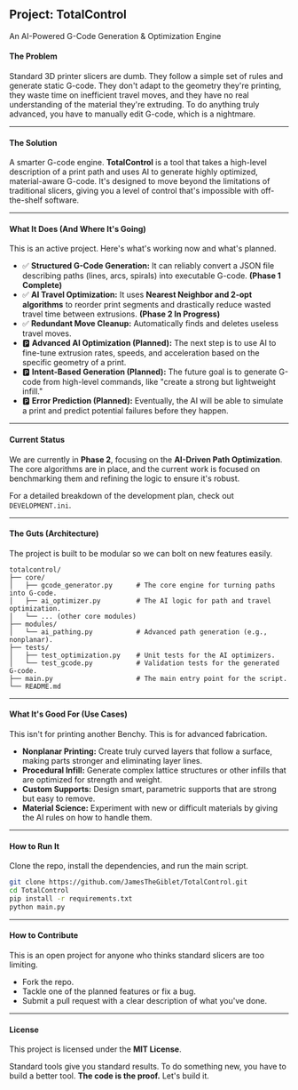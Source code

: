 ## **Project: TotalControl**

An AI-Powered G-Code Generation & Optimization Engine

#### **The Problem**

Standard 3D printer slicers are dumb. They follow a simple set of rules and generate static G-code. They don't adapt to the geometry they're printing, they waste time on inefficient travel moves, and they have no real understanding of the material they're extruding. To do anything truly advanced, you have to manually edit G-code, which is a nightmare.

-----

#### **The Solution**

A smarter G-code engine. **TotalControl** is a tool that takes a high-level description of a print path and uses AI to generate highly optimized, material-aware G-code. It's designed to move beyond the limitations of traditional slicers, giving you a level of control that's impossible with off-the-shelf software.

-----

#### **What It Does (And Where It's Going)**

This is an active project. Here's what's working now and what's planned.

  * ✅ **Structured G-Code Generation:** It can reliably convert a JSON file describing paths (lines, arcs, spirals) into executable G-code. **(Phase 1 Complete)**
  * ✅ **AI Travel Optimization:** It uses **Nearest Neighbor and 2-opt algorithms** to reorder print segments and drastically reduce wasted travel time between extrusions. **(Phase 2 In Progress)**
  * ✅ **Redundant Move Cleanup:** Automatically finds and deletes useless travel moves.
  * 🅿️ **Advanced AI Optimization (Planned):** The next step is to use AI to fine-tune extrusion rates, speeds, and acceleration based on the specific geometry of a print.
  * 🅿️ **Intent-Based Generation (Planned):** The future goal is to generate G-code from high-level commands, like "create a strong but lightweight infill."
  * 🅿️ **Error Prediction (Planned):** Eventually, the AI will be able to simulate a print and predict potential failures before they happen.

-----

#### **Current Status**

We are currently in **Phase 2**, focusing on the **AI-Driven Path Optimization**. The core algorithms are in place, and the current work is focused on benchmarking them and refining the logic to ensure it's robust.

For a detailed breakdown of the development plan, check out `DEVELOPMENT.ini`.

-----

#### **The Guts (Architecture)**

The project is built to be modular so we can bolt on new features easily.

```
totalcontrol/
├── core/
│   ├── gcode_generator.py      # The core engine for turning paths into G-code.
│   ├── ai_optimizer.py         # The AI logic for path and travel optimization.
│   └── ... (other core modules)
├── modules/
│   └── ai_pathing.py           # Advanced path generation (e.g., nonplanar).
├── tests/
│   ├── test_optimization.py    # Unit tests for the AI optimizers.
│   └── test_gcode.py           # Validation tests for the generated G-code.
├── main.py                     # The main entry point for the script.
└── README.md
```

-----

#### **What It's Good For (Use Cases)**

This isn't for printing another Benchy. This is for advanced fabrication.

  * **Nonplanar Printing:** Create truly curved layers that follow a surface, making parts stronger and eliminating layer lines.
  * **Procedural Infill:** Generate complex lattice structures or other infills that are optimized for strength and weight.
  * **Custom Supports:** Design smart, parametric supports that are strong but easy to remove.
  * **Material Science:** Experiment with new or difficult materials by giving the AI rules on how to handle them.

-----

#### **How to Run It**

Clone the repo, install the dependencies, and run the main script.

```bash
git clone https://github.com/JamesTheGiblet/TotalControl.git
cd TotalControl
pip install -r requirements.txt
python main.py
```

-----

#### **How to Contribute**

This is an open project for anyone who thinks standard slicers are too limiting.

  * Fork the repo.
  * Tackle one of the planned features or fix a bug.
  * Submit a pull request with a clear description of what you've done.

-----

#### **License**

This project is licensed under the **MIT License**.

Standard tools give you standard results. To do something new, you have to build a better tool. **The code is the proof.** Let's build it.
